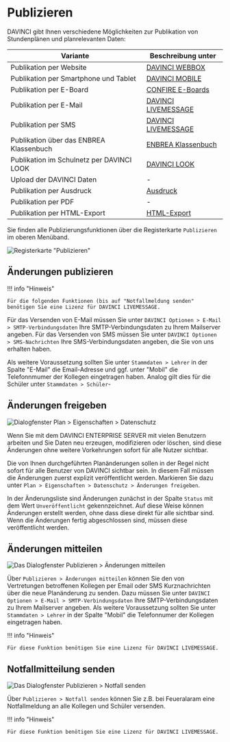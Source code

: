 # Publizieren

DAVINCI gibt Ihnen verschiedene Möglichkeiten zur Publikation von Stundenplänen und planrelevanten Daten:

Variante| Beschreibung unter
-|-
Publikation per Website |[DAVINCI WEBBOX](https://davinci.stueber.de/davinci-webbox.php)
Publikation per Smartphone und Tablet |[DAVINCI MOBILE](https://davinci.stueber.de/davinci-mobile.php)
Publikation per E-Board |[CONFIRE E-Boards](https://eboard.stueber.de/)
Publikation per E-Mail |[DAVINCI LIVEMESSAGE](https://davinci.stueber.de/davinci-livemessage.php)
Publikation per SMS |[DAVINCI LIVEMESSAGE](https://davinci.stueber.de/davinci-livemessage.php)
Publikation über das ENBREA Klassenbuch |[ENBREA Klassenbuch](https://enbrea.stueber.de/)
Publikation im Schulnetz per DAVINCI LOOK|[DAVINCI LOOK](https://doc.davinci6.stueber.de/davinci-look/)
Upload der DAVINCI Daten|-
Publikation per Ausdruck|[Ausdruck](https://doc.davinci6.stueber.de/davinci-stundenplan/9-stundenplane-drucken/publikation-per-ausdruck)
Publikation per PDF |-
Publikation per HTML-Export| [HTML-Export](https://doc.davinci6.stueber.de/davinci-stundenplan/html-export)

Sie finden alle Publizierungsfunktionen über die Registerkarte `Publizieren` im oberen Menüband.

![Registerkarte "Publizieren"](/assets/images/Publizieren.png)

## Änderungen publizieren

!!! info "Hinweis"

    Für die folgenden Funktionen (bis auf "Notfallmeldung senden" benötigen Sie eine Lizenz für DAVINCI LIVEMESSAGE. 

Für das Versenden von E-Mail müssen Sie unter `DAVINCI Optionen > E-Mail > SMTP-Verbindungsdaten` Ihre SMTP-Verbindungsdaten zu Ihrem Mailserver angeben. 
Für das Versenden von SMS müssen Sie unter `DAVINCI Optionen > SMS-Nachrichten` Ihre SMS-Verbindungsdaten angeben, die Sie von uns erhalten haben.

Als weitere Voraussetzung sollten Sie unter `Stammdaten > Lehrer` in der Spalte "E-Mail" die Email-Adresse und ggf. unter "Mobil" die Telefonnmumer der Kollegen eingetragen haben. Analog gilt dies für die Schüler unter `Stammdaten > Schüler`-

## Änderungen freigeben

![Dialogfenster `` Plan > Eigenschaften > Datenschutz``](/assets/images/Eigenschaften.Datenschutz.png)

Wenn Sie mit dem DAVINCI ENTERPRISE SERVER mit vielen Benutzern arbeiten und Sie Daten neu erzeugen, modifizieren oder löschen, sind diese Änderungen ohne weitere Vorkehrungen sofort für alle Nutzer sichtbar.
 
Die von Ihnen durchgeführten Planänderungen sollen in der Regel nicht sofort für alle Benutzer von DAVINCI sichtbar sein. In diesem Fall müssen die Änderungen zuerst explizit veröffentlicht werden. Markieren Sie dazu unter ``Plan > Eigenschaften > Datenschutz > Änderungen freigeben``.

In der Änderungsliste sind Änderungen zunächst in der Spalte ``Status`` mit dem Wert ``Unveröffentlicht`` gekennzeichnet. Auf diese Weise können Änderungen erstellt werden, ohne dass diese direkt für alle sichtbar sind. Wenn die Änderungen fertig abgeschlossen sind, müssen diese veröffentlicht werden.

## Änderungen mitteilen

![Das Dialogfenster ``Publizieren > Änderungen mitteilen``](/assets/images/ÄnderungenMitteilen.png)

Über ``Publizieren > Änderungen mitteilen`` können Sie den von Vertretungen betroffenen Kollegen per Email oder SMS Kurznachrichten über die neue Planänderung zu senden. Dazu müssen Sie unter `DAVINCI Optionen > E-Mail > SMTP-Verbindungsdaten` Ihre SMTP-Verbindungsdaten zu Ihrem Mailserver angeben. Als weitere Voraussetzung sollten Sie unter `Stammdaten > Lehrer` in der Spalte "Mobil" die Telefonnumer der Kollegen eingetragen haben.

!!! info "Hinweis"

    Für diese Funktion benötigen Sie eine Lizenz für DAVINCI LIVEMESSAGE. 

## Notfallmitteilung senden

![Das Dialogfenster ``Publizieren > Notfall senden``](/assets/images/NotfallSenden.png)

Über ``Publizieren > Notfall senden`` können Sie z.B. bei Feueralaram eine Notfallmeldung an alle Kollegen und Schüler versenden.

!!! info "Hinweis"

    Für diese Funktion benötigen Sie eine Lizenz für DAVINCI LIVEMESSAGE. 
